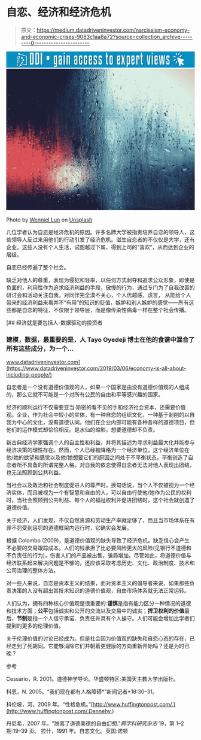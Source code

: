 # 自恋、经济和经济危机

> 原文：<https://medium.datadriveninvestor.com/narcissism-economy-and-economic-crises-9083c1aa8a72?source=collection_archive---------0----------------------->

[![](img/dcd5d55bd6446096f21ef86e4de8f8b2.png)](http://www.track.datadriveninvestor.com/1B9E)![](img/9cc642a6d17d54cdc3b34d4180462ed1.png)

Photo by [Wenniel Lun](https://unsplash.com/@wenniel?utm_source=medium&utm_medium=referral) on [Unsplash](https://unsplash.com?utm_source=medium&utm_medium=referral)

几位学者认为自恋是经济危机的原因。许多名牌大学被指责培养自恋的领导人，这些领导人反过来用他们的行动引发了经济危机。滋生自恋者的不仅仅是大学，还有企业。这些人没有个人生活，试图越过下属、得到上司的“喜欢”，从而达到企业的层级。

自恋已经传遍了整个社会。

缺乏对他人的尊重，表现为侵犯和轻率，以任何方式剥夺和追求公众形象，即使是负面的，利用性作为追求经济利益的手段，傲慢的行为，通过专门为了自我改善的研讨会和活动关注自我，对同伴完全漠不关心，个人优越感，谎言， 从能给个人带来的经济利益来看并不“有用”的知识的贬值，嫉妒和别人嫉妒的感觉——所有这些都是自恋的特征，不仅限于领导层，而是像传染性病毒一样在整个社会传播。

[](https://www.datadriveninvestor.com/2019/03/06/economy-is-all-about-including-people/) [## 经济就是要包括人-数据驱动的投资者

### 建模，数据，最重要的是，人 Tayo Oyedeji 博士在他的食谱中混合了所有这些成分，为一个…

www.datadriveninvestor.com](https://www.datadriveninvestor.com/2019/03/06/economy-is-all-about-including-people/) 

自恋者是一个没有道德价值观的人，如果一个国家是由没有道德价值观的人组成的，那么它就不可能是一个对所有公民的自由和平等感兴趣的国家。

经济的顺利运行不仅需要亚当·斯密的看不见的手和经济社会资本，还需要价值观。企业，作为社会中较小的实体，有一种自恋的组织文化，一种基于剥削的以自我为中心的文化，没有道德认同。他们在企业内部可能有各种各样的道德项目，但他们的运作模式却恰恰相反。是水仙的缩影，想要道德却不负责。

新古典经济学家强调个人的自主性和利益，并将其描述为寻求利益最大化并能参与经济决策的理性存在。然而，个人已经被降格为一个经济单位，这个经济单位在他/她的欲望和感觉以及他/她想要它们的原因之间处于不平衡状态。平衡创造了自恋者所不具备的所谓完整人格。对自我的依恋使得自恋者无法对他人表现出团结，也无法照顾到公共利益。

当社会以及政治和社会制度促进人的尊严时，换句话说，当个人不仅被视为一个经济实体，而且被视为一个有智慧和自由的人，可以自由行使他/她作为公民的权利时，当社会照顾到公共利益、每个人的福祉权利并促进团结时，这个社会就创造了道德价值。

关于经济，人们发现，不仅自然资源和劳动生产率就足够了，而且当市场体系在有罪不罚受到惩罚的道德框架内运行时，它确实会发展。

根据 Colombo (2009)，是道德价值观的缺失导致了经济危机。缺乏信心会产生不必要的交易跟踪成本。人们的钱承担了比必要风险更大的风险(见银行不道德和不负责任的行为)，伤害人们的产品被出售，骗局增加。尽管如此，将道德价值与经济联系起来解决问题是不够的，还应该采取考虑历史、文化、政治制度、技术和公司治理的整体方法。

对一些人来说，自恋是资本主义的结果，而对资本主义的倡导者来说，如果那些负责决策的人没有超出其技术知识的道德价值观，自由市场体系就无法正常运转。

人们认为，拥有四种核心价值观是很重要的:**谨慎**是指有能力区分一种情况的道德和技术方面；**公平**包括诚实和公开的交流以及交易中的诚实；**捍卫权利的价值**最后，**节制**是指一个人信守承诺、负责任并具有个人操守。人们可能会增加比学者们提到的更多的伦理价值。

关于伦理价值的讨论已经成为。但是社会因为价值观的缺失和自恋心态的存在，已经走到了死胡同。它能够消除它们并朝着更健康的方向重新开始吗？还是为时已晚？

参考

Cessario，R. 2001。道德神学导论。华盛顿特区:美国天主教大学出版社。

科恩，N. 2005。“我们现在都有人格障碍*”新闻记者*18:30–31。

科伦坡，河，2009 年。“性格危机。”[http://www.huffingtonpost.com/.](http://www.huffingtonpost.com/.Dennehy,)

丹尼希，2007 年。"脱离了道德美德的自由幻想."*跨学科研究杂志* 19，第 1–2 期:19–39 页。
拉什，1991 年。自恋文化。英国:诺顿